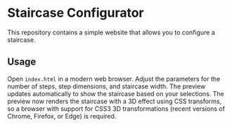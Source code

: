 # Staircase Configurator

This repository contains a simple website that allows you to configure a staircase.

## Usage

Open `index.html` in a modern web browser. Adjust the parameters for the number of steps,
step dimensions, and staircase width. The preview updates automatically to show the
staircase based on your selections. The preview now renders the staircase with a 3D
effect using CSS transforms, so a browser with support for CSS3 3D transformations
(recent versions of Chrome, Firefox, or Edge) is required.
